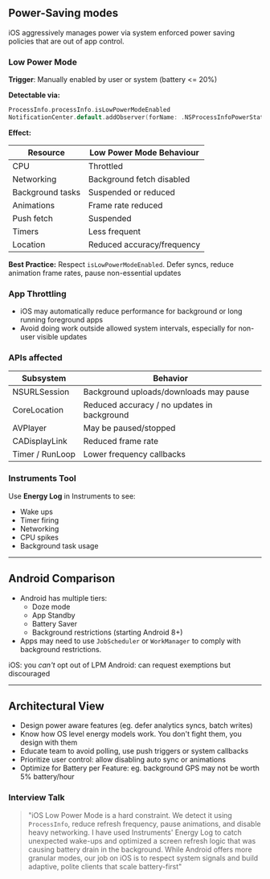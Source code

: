 ## Power-Saving modes
iOS aggressively manages power via system enforced power saving policies that are out of app control.

### Low Power Mode
**Trigger**: Manually enabled by user or system (battery <= 20%)

**Detectable via:**
```swift
ProcessInfo.processInfo.isLowPowerModeEnabled
NotificationCenter.default.addObserver(forName: .NSProcessInfoPowerStateDidChange, ...)
```

**Effect:**

| Resource         | Low Power Mode Behaviour   |
| ---------------- | -------------------------- |
| CPU              | Throttled                  |
| Networking       | Background fetch disabled  |
| Background tasks | Suspended or reduced       |
| Animations       | Frame rate reduced         |
| Push fetch       | Suspended                  |
| Timers           | Less frequent              |
| Location         | Reduced accuracy/frequency |

**Best Practice:** Respect `isLowPowerModeEnabled`. Defer syncs, reduce animation frame rates, pause non-essential updates

### App Throttling
- iOS may automatically reduce performance for background or long running foreground apps
- Avoid doing work outside allowed system intervals, especially for non-user visible updates 

### APIs affected

| Subsystem       | Behavior                                    |
| --------------- | ------------------------------------------- |
| NSURLSession    | Background uploads/downloads may pause      |
| CoreLocation    | Reduced accuracy / no updates in background |
| AVPlayer        | May be paused/stopped                       |
| CADisplayLink   | Reduced frame rate                          |
| Timer / RunLoop | Lower frequency callbacks                   |

### Instruments Tool
Use **Energy Log** in Instruments to see:
- Wake ups
- Timer firing
- Networking
- CPU spikes
- Background task usage

---
## Android Comparison
- Android has multiple tiers:
    - Doze mode
    - App Standby
    - Battery Saver
    - Background restrictions (starting Android 8+)
- Apps may need to use `JobScheduler` or `WorkManager` to comply with background restrictions.

iOS: you _can't_ opt out of LPM
Android: can request exemptions but discouraged

---
## Architectural View
- Design power aware features (eg. defer analytics syncs, batch writes)
- Know how OS level energy models work. You don't fight them, you design with them
- Educate team to avoid polling, use push triggers or system callbacks
- Prioritize user control: allow disabling auto sync or animations
- Optimize for Battery per Feature: eg. background GPS may not be worth 5% battery/hour

### Interview Talk
>"iOS Low Power Mode is a hard constraint. We detect it using `ProcessInfo`, reduce refresh frequency, pause animations, and disable heavy networking. I have used Instruments' Energy Log to catch unexpected wake-ups and optimized a screen refresh logic that was causing battery drain in the background. While Android offers more granular modes, our job on iOS is to respect system signals and build adaptive, polite clients that scale battery-first"